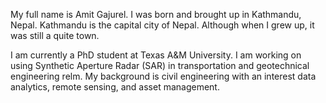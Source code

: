 My full name is Amit Gajurel. I was born and brought up in Kathmandu, Nepal. Kathmandu is the capital city of Nepal. Although when I grew up, it was still a quite town.

I am currently a PhD student at Texas A&M University. I am working on using Synthetic Aperture Radar (SAR) in transportation and geotechnical engineering relm. My background is civil engineering with an interest data analytics, remote sensing, and asset management.
